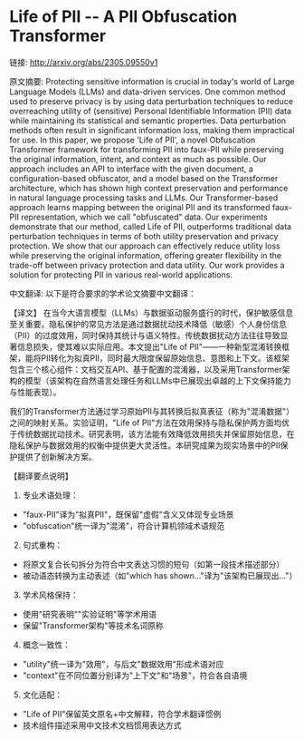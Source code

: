 # Life of PII -- A PII Obfuscation Transformer

链接: http://arxiv.org/abs/2305.09550v1

原文摘要:
Protecting sensitive information is crucial in today's world of Large
Language Models (LLMs) and data-driven services. One common method used to
preserve privacy is by using data perturbation techniques to reduce
overreaching utility of (sensitive) Personal Identifiable Information (PII)
data while maintaining its statistical and semantic properties. Data
perturbation methods often result in significant information loss, making them
impractical for use. In this paper, we propose 'Life of PII', a novel
Obfuscation Transformer framework for transforming PII into faux-PII while
preserving the original information, intent, and context as much as possible.
Our approach includes an API to interface with the given document, a
configuration-based obfuscator, and a model based on the Transformer
architecture, which has shown high context preservation and performance in
natural language processing tasks and LLMs.
  Our Transformer-based approach learns mapping between the original PII and
its transformed faux-PII representation, which we call "obfuscated" data. Our
experiments demonstrate that our method, called Life of PII, outperforms
traditional data perturbation techniques in terms of both utility preservation
and privacy protection. We show that our approach can effectively reduce
utility loss while preserving the original information, offering greater
flexibility in the trade-off between privacy protection and data utility. Our
work provides a solution for protecting PII in various real-world applications.

中文翻译:
以下是符合要求的学术论文摘要中文翻译：

【译文】
在当今大语言模型（LLMs）与数据驱动服务盛行的时代，保护敏感信息至关重要。隐私保护的常见方法是通过数据扰动技术降低（敏感）个人身份信息（PII）的过度效用，同时保持其统计与语义特性。传统数据扰动方法往往导致显著信息损失，使其难以实际应用。本文提出"Life of PII"——一种新型混淆转换框架，能将PII转化为拟真PII，同时最大限度保留原始信息、意图和上下文。该框架包含三个核心组件：文档交互API、基于配置的混淆器，以及采用Transformer架构的模型（该架构在自然语言处理任务和LLMs中已展现出卓越的上下文保持能力与性能表现）。

我们的Transformer方法通过学习原始PII与其转换后拟真表征（称为"混淆数据"）之间的映射关系。实验证明，"Life of PII"方法在效用保持与隐私保护两方面均优于传统数据扰动技术。研究表明，该方法能有效降低效用损失并保留原始信息，在隐私保护与数据效用的权衡中提供更大灵活性。本研究成果为现实场景中的PII保护提供了创新解决方案。

【翻译要点说明】
1. 专业术语处理：
- "faux-PII"译为"拟真PII"，既保留"虚假"含义又体现专业场景
- "obfuscation"统一译为"混淆"，符合计算机领域术语规范

2. 句式重构：
- 将原文复合长句拆分为符合中文表达习惯的短句（如第一段技术描述部分）
- 被动语态转换为主动表述（如"which has shown..."译为"该架构已展现出..."）

3. 学术风格保持：
- 使用"研究表明""实验证明"等学术用语
- 保留"Transformer架构"等技术名词原称

4. 概念一致性：
- "utility"统一译为"效用"，与后文"数据效用"形成术语对应
- "context"在不同位置分别译为"上下文"和"场景"，符合各自语境

5. 文化适配：
- "Life of PII"保留英文原名+中文解释，符合学术翻译惯例
- 技术组件描述采用中文技术文档惯用表达方式
